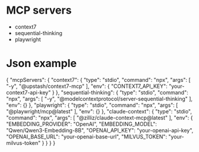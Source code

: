 # MCP servers
- context7
- sequential-thinking
- playwright

# Json example
{
  "mcpServers": {
    "context7": {
      "type": "stdio",
      "command": "npx",
      "args": [
        "-y",
        "@upstash/context7-mcp"
      ],
      "env": {
        "CONTEXT7_API_KEY": "your-context7-api-key"
      }
    },
    "sequential-thinking": {
      "type": "stdio",
      "command": "npx",
      "args": [
        "-y",
        "@modelcontextprotocol/server-sequential-thinking"
      ],
      "env": {}
    },
    "playwright": {
      "type": "stdio",
      "command": "npx",
      "args": [
        "@playwright/mcp@latest"
      ],
      "env": {}
    },
    "claude-context": {
      "type": "stdio",
      "command": "npx",
      "args": [
        "@zilliz/claude-context-mcp@latest"
      ],
      "env": {
        "EMBEDDING_PROVIDER": "OpenAI",
        "EMBEDDING_MODEL": "Qwen/Qwen3-Embedding-8B",
        "OPENAI_API_KEY": "your-openai-api-key",
        "OPENAI_BASE_URL": "your-openai-base-url",
        "MILVUS_TOKEN": "your-milvus-token"
      }
    }
  }
}